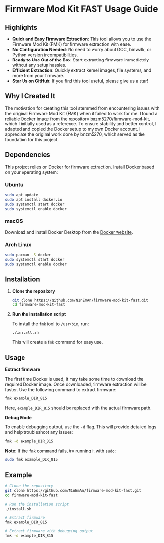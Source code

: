 # Firmware Mod Kit FAST Usage Guide
## Highlights

- **Quick and Easy Firmware Extraction**: This tool allows you to use the Firmware Mod Kit (FMK) for firmware extraction with ease.
- **No Configuration Needed**: No need to worry about GCC, binwalk, or Python version incompatibilities.
- **Ready to Use Out of the Box**: Start extracting firmware immediately without any setup hassles.
- **Efficient Extraction**: Quickly extract kernel images, file systems, and more from your firmware.
- **Star Us on GitHub**: If you find this tool useful, please give us a star!

## Why I Created It

The motivation for creating this tool stemmed from encountering issues with the original Firmware Mod Kit (FMK) when it failed to work for me. I found a reliable Docker image from the repository bnzm5270/firmware-mod-kit, which I initially used as a reference. To ensure stability and better control, I adapted and copied the Docker setup to my own Docker account. I appreciate the original work done by bnzm5270, which served as the foundation for this project.

## Dependencies

This project relies on Docker for firmware extraction. Install Docker based on your operating system:

### Ubuntu

```bash
sudo apt update
sudo apt install docker.io
sudo systemctl start docker
sudo systemctl enable docker
```

### macOS

Download and install Docker Desktop from the [Docker website](https://www.docker.com/products/docker-desktop).

### Arch Linux

```bash
sudo pacman -S docker
sudo systemctl start docker
sudo systemctl enable docker
```

## Installation

1. **Clone the repository**

    ```bash
    git clone https://github.com/N1nEmAn/firmware-mod-kit-fast.git
    cd firmware-mod-kit-fast
    ```

2. **Run the installation script**

    To install the `fmk` tool to `/usr/bin`, run:

    ```bash
    ./install.sh
    ```

    This will create a `fmk` command for easy use.

## Usage

**Extract firmware**

The first time Docker is used, it may take some time to download the required Docker image. Once downloaded, firmware extraction will be faster. Use the following command to extract firmware:

```bash
fmk example_DIR_815
```

Here, `example_DIR_815` should be replaced with the actual firmware path.

**Debug Mode**

To enable debugging output, use the `-d` flag. This will provide detailed logs and help troubleshoot any issues:

```bash
fmk -d example_DIR_815
```

**Note**: If the `fmk` command fails, try running it with `sudo`:

```bash
sudo fmk example_DIR_815
```

## Example

```bash
# Clone the repository
git clone https://github.com/N1nEmAn/firmware-mod-kit-fast.git
cd firmware-mod-kit-fast

# Run the installation script
./install.sh

# Extract firmware
fmk example_DIR_815

# Extract firmware with debugging output
fmk -d example_DIR_815
```
